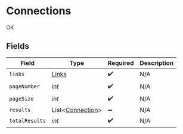 # Connections

OK


## Fields

| Field                                                 | Type                                                  | Required                                              | Description                                           |
| ----------------------------------------------------- | ----------------------------------------------------- | ----------------------------------------------------- | ----------------------------------------------------- |
| `links`                                               | [Links](../../models/shared/Links.md)                 | :heavy_check_mark:                                    | N/A                                                   |
| `pageNumber`                                          | *int*                                                 | :heavy_check_mark:                                    | N/A                                                   |
| `pageSize`                                            | *int*                                                 | :heavy_check_mark:                                    | N/A                                                   |
| `results`                                             | List<[Connection](../../models/shared/Connection.md)> | :heavy_minus_sign:                                    | N/A                                                   |
| `totalResults`                                        | *int*                                                 | :heavy_check_mark:                                    | N/A                                                   |